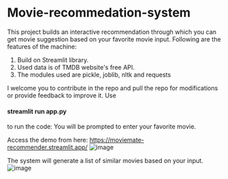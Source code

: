 # Movie-recommedation-system
This project builds an interactive recommendation through which you can get movie suggestion based on your favorite movie input.
Following are the features of the machine:
1. Build on Streamlit library.
2. Used data is of TMDB website's free API.
3. The modules used are pickle, joblib, nltk and requests

I welcome you to contribute in the repo and pull the repo for modifications or provide feedback to improve it.
Use
#### streamlit run app.py 
to run the code:
You will be prompted to enter your favorite movie.

Access the demo from here: https://moviemate-recommender.streamlit.app/
![image](https://github.com/Manish-k723/MovieMate-Recommendation-System/assets/109733755/58e02891-f47a-4213-82f0-a19bccef2054)

The system will generate a list of similar movies based on your input.
![image](https://github.com/Manish-k723/MovieMate-Recommendation-System/assets/109733755/b265915f-669b-461c-af31-40b0403265b7)
